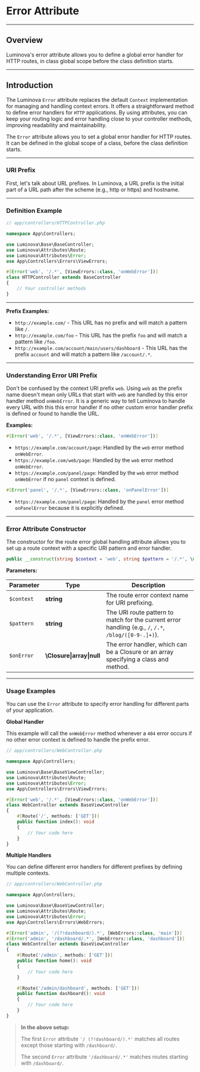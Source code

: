 # Error Attribute

***

## Overview

Luminova's error attribute allows you to define a global error handler for HTTP routes, in class global scope before the class definition starts.

***

## Introduction

The Luminova `Error` attribute replaces the default `Context` implementation for managing and handling context errors. It offers a straightforward method to define error handlers for `HTTP` applications. By using attributes, you can keep your routing logic and error handling close to your controller methods, improving readability and maintainability.

The `Error` attribute allows you to set a global error handler for HTTP routes. It can be defined in the global scope of a class, before the class definition starts.

***

### URI Prefix

First, let's talk about URL prefixes. In Luminova, a URL prefix is the initial part of a URL path after the scheme (e.g., http or https) and hostname.

***

### Definition Example

```php
// app/controllers/HTTPController.php

namespace App\Controllers;

use Luminova\Base\BaseController;
use Luminova\Attributes\Route;
use Luminova\Attributes\Error;
use App\Controllers\Errors\ViewErrors;

#[Error('web', '/.*', [ViewErrors::class, 'onWebError'])]
class HTTPController extends BaseController
{
    // Your controller methods
}
```

***

**Prefix Examples:**

- `http://example.com/` - This URL has no prefix and will match a pattern like `/`.
- `http://example.com/foo` - This URL has the prefix `foo` and will match a pattern like `/foo`.
- `http://example.com/account/main/users/dashboard` - This URL has the prefix `account` and will match a pattern like `/account/.*`.

***

### Understanding Error URI Prefix

Don't be confused by the context URI prefix `web`. Using `web` as the prefix name doesn't mean only URLs that start with `web` are handled by this error handler method `onWebError`. It is a generic way to tell Luminova to handle every URL with this this error handler if no other custom error handler prefix is defined or found to handle the URL.

**Examples:**

```php
#[Error('web', '/.*', [ViewErrors::class, 'onWebError'])]
```

- `https://example.com/account/page`: Handled by the `web` error method `onWebError`.
- `https://example.com/web/page`: Handled by the `web` error method `onWebError`.
- `https://example.com/panel/page`: Handled by the `web` error method `onWebError` if no `panel` context is defined.

```php
#[Error('panel', '/.*', [ViewErrors::class, 'onPanelError'])]
```

- `https://example.com/panel/page`: Handled by the `panel` error method `onPanelError` because it is explicitly defined.

***

### Error Attribute Constructor

The constructor for the route error global handling attribute allows you to set up a route context with a specific URI pattern and error handler.

```php
public __construct(string $context = 'web', string $pattern = '/.*', \Closure|array|null $onError = null): mixed
```

**Parameters:**

| Parameter | Type | Description |
|-----------|------|-------------|
| `$context` | **string** | The route error context name for URI prefixing. |
| `$pattern` | **string** | The URI route pattern to match for the current error handling (e.g., `/`, `/.*`, `/blog/([0-9-.]+)`). |
| `$onError` | **\Closure\|array\|null** | The error handler, which can be a Closure or an array specifying a class and method. |

***

### Usage Examples

You can use the `Error` attribute to specify error handling for different parts of your application.

**Global Handler**

This example will call the `onWebError` method whenever a `404` error occurs if no other error context is defined to handle the prefix error.

```php
// app/controllers/WebController.php

namespace App\Controllers;

use Luminova\Base\BaseViewController;
use Luminova\Attributes\Route;
use Luminova\Attributes\Error;
use App\Controllers\Errors\ViewErrors;

#[Error('web', '/.*', [ViewErrors::class, 'onWebError'])]
class WebController extends BaseViewController
{
    #[Route('/', methods: ['GET'])]
    public function index(): void
    {
        // Your code here
    }
}
```

**Multiple Handlers**

You can define different error handlers for different prefixes by defining multiple contexts.

```php
// app/controllers/WebController.php

namespace App\Controllers;

use Luminova\Base\BaseViewController;
use Luminova\Attributes\Route;
use Luminova\Attributes\Error;
use App\Controllers\Errors\WebErrors;

#[Error('admin', '/(?!dashboard/).*', [WebErrors::class, 'main'])]
#[Error('admin', '/dashboard/.*', [WebErrors::class, 'dashboard'])]
class WebController extends BaseViewController
{
    #[Route('/admin', methods: ['GET'])]
    public function home(): void
    {
        // Your code here
    }

    #[Route('/admin/dashboard', methods: ['GET'])]
    public function dashboard(): void
    {
        // Your code here
    }
}
```

> **In the above setup:**
> 
> The first `Error` attribute `'/ (?!dashboard/).*'` matches all routes except those starting with `/dashboard/`.
>
> The second `Error` attribute `'/dashboard/.*'` matches routes starting with `/dashboard/`.